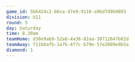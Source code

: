 ```yaml
---
game_id: 5b6424c2-b6ca-47e9-9110-a9bd7d9b9893
division: U11
round: 5
day: Saturday
time: 8.30am
teamHome: d38e9ab9-52a8-4a38-82aa-38712647b82d
teamAway: f11bbafb-1a7b-4f7c-b79e-57e2089e9b5a
diamond: 1
---
```

